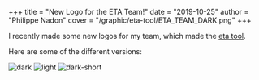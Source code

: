 +++
title = "New Logo for the ETA Team!"
date = "2019-10-25"
author = "Philippe Nadon"
cover = "/graphic/eta-tool/ETA_TEAM_DARK.png"
+++

I recently made some new logos for my team, which made the [eta tool](https://etatool.com).

Here are some of the different versions:

![dark](/graphic/eta-tool/ETA_TEAM_DARK.png)
![light](/graphic/eta-tool/ETA_TEAM.png)
![dark-short](/graphic/eta-tool/ETA_SHORT_DARK_SQUARE.png)
